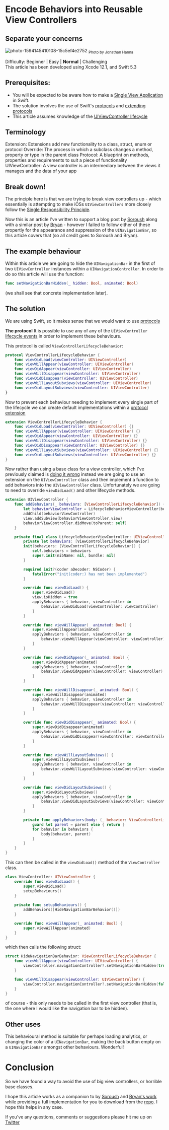 # Encode Behaviors into Reusable View Controllers
## Separate your concerns

![photo-1594145410108-15c5ef4e2752](Images/photo-1594145410108-15c5ef4e2752.jpeg)
<sub>Photo by Jonathan Hanna</sub>

Difficulty: Beginner | Easy | **Normal** | Challenging<br/>
This article has been developed using Xcode 12.1, and Swift 5.3

## Prerequisites:
* You will be expected to be aware how to make a [Single View Application](https://medium.com/swlh/your-first-ios-application-using-xcode-9983cf6efb71) in Swift.
* The solution involves the use of Swift's [protocols](https://medium.com/@stevenpcurtis.sc/protocols-in-swift-f46c31283b18) and [extending protocols](https://medium.com/@stevenpcurtis.sc/protocol-extensions-in-swift-3c8b1127701e)
* This article assumes knowledge of the [UIViewController lifecycle](https://medium.com/@stevenpcurtis.sc/the-uiviewcontroller-lifecycle-b964cf18256b)

## Terminology
Extension: Extensions add new functionality to a class, struct, enum or protocol
Override: The process in which a subclass changes a method, property or type in the parent class
Protocol: A blueprint on methods, properties and requirements to suit a piece of functionality
UIViewController: A view controller is an intermediary between the views it manages and the data of your app

## Break down!
The principle here is that we are trying to break view controllers up - which essentially is attempting to make iOSs `UIViewControllers` more closely follow the [Single Responsibility Principle](https://stevenpcurtis.medium.com/the-solid-principle-applied-to-swift-974e29b94d23).

Now this is an article I've written to support  a blog post by [Soroush](https://khanlou.com/2016/02/many-controllers/) along with a similar post by [Bryan](https://irace.me/lifecycle-behaviors) - however I failed to follow either of these propertly for the appearance and suppression of the `UINavigationBar`, so this article covers that (so all credit goes to Soroush and Bryan).

## The example behaviour
Within this article we are going to hide the `UINavigationBar` in the first of two `UIViewController` instances within a `UINavigationController`. In order to do so this article will use the function:

```swift
func setNavigationBarHidden(_ hidden: Bool, animated: Bool)
```

(we shall see that concrete implementation later).

## The solution
We are using Swift, so it makes sense that we would want to use [protocols](https://medium.com/@stevenpcurtis.sc/protocols-in-swift-f46c31283b18)

**The protocol**
It is possible to use any of any of the `UIViewController` [lifecycle events](https://medium.com/@stevenpcurtis.sc/the-uiviewcontroller-lifecycle-b964cf18256b) in order to implement these behaviours.

This protocol is called `ViewControllerLifecycleBehavior`:

```swift
protocol ViewControllerLifecycleBehavior {
    func viewDidLoad(viewController: UIViewController)
    func viewWillAppear(viewController: UIViewController)
    func viewDidAppear(viewController: UIViewController)
    func viewWillDisappear(viewController: UIViewController)
    func viewDidDisappear(viewController: UIViewController)
    func viewWillLayoutSubviews(viewController: UIViewController)
    func viewDidLayoutSubviews(viewController: UIViewController)
}
```

Now to prevent each behaviour needing to implement every single part of the lifecycle we can create default implementations within a [protocol extension](https://medium.com/@stevenpcurtis.sc/protocol-extensions-in-swift-3c8b1127701e)

```swift
extension ViewControllerLifecycleBehavior {
    func viewDidLoad(viewController: UIViewController) {}
    func viewWillAppear(viewController: UIViewController) {}
    func viewDidAppear(viewController: UIViewController) {}
    func viewWillDisappear(viewController: UIViewController) {}
    func viewDidDisappear(viewController: UIViewController) {}
    func viewWillLayoutSubviews(viewController: UIViewController) {}
    func viewDidLayoutSubviews(viewController: UIViewController) {}
}
```

Now rather than using a base class for a view controller, which I've previously claimed is [doing it wrong](https://stevenpcurtis.medium.com/if-youre-using-a-base-class-in-swift-you-re-doing-it-wrong-77c515f42684) instead we are going to use an extension on the `UIViewController` class and then implement a function to add behaviors into the `UIViewController` class. Unfortunately we are going to need to override `viewDidLoad()` and other lifecycle methods.

```swift
extension UIViewController {
    func addBehaviors(_ behaviors: [ViewControllerLifecycleBehavior]) {
        let behaviorViewController = LifecycleBehaviorViewController(behaviors: behaviors)
        addChild(behaviorViewController)
        view.addSubview(behaviorViewController.view)
        behaviorViewController.didMove(toParent: self)
    }

    private final class LifecycleBehaviorViewController: UIViewController, UIGestureRecognizerDelegate {
        private let behaviors: [ViewControllerLifecycleBehavior]
        init(behaviors: [ViewControllerLifecycleBehavior]) {
            self.behaviors = behaviors
            super.init(nibName: nil, bundle: nil)
        }

        required init?(coder aDecoder: NSCoder) {
            fatalError("init(coder:) has not been implemented")
        }

        override func viewDidLoad() {
            super.viewDidLoad()
            view.isHidden = true
            applyBehaviors { behavior, viewController in
                behavior.viewDidLoad(viewController: viewController)
            }
        }

        override func viewWillAppear(_ animated: Bool) {
            super.viewWillAppear(animated)
            applyBehaviors { behavior, viewController in
                behavior.viewWillAppear(viewController: viewController)
            }
        }

        override func viewDidAppear(_ animated: Bool) {
            super.viewDidAppear(animated)
            applyBehaviors { behavior, viewController in
                behavior.viewDidAppear(viewController: viewController)
            }
        }

        override func viewWillDisappear(_ animated: Bool) {
            super.viewWillDisappear(animated)
            applyBehaviors { behavior, viewController in
                behavior.viewWillDisappear(viewController: viewController)
            }
        }

        override func viewDidDisappear(_ animated: Bool) {
            super.viewDidDisappear(animated)
            applyBehaviors { behavior, viewController in
                behavior.viewDidDisappear(viewController: viewController)
            }
        }

        override func viewWillLayoutSubviews() {
            super.viewWillLayoutSubviews()
            applyBehaviors { behavior, viewController in
                behavior.viewWillLayoutSubviews(viewController: viewController)
            }
        }

        override func viewDidLayoutSubviews() {
            super.viewDidLayoutSubviews()
            applyBehaviors { behavior, viewController in
                behavior.viewDidLayoutSubviews(viewController: viewController)
            }
        }

        private func applyBehaviors(body: (_ behavior: ViewControllerLifecycleBehavior, _ viewController: UIViewController) -> Void) {
            guard let parent = parent else { return }
            for behavior in behaviors {
                body(behavior, parent)
            }
        }
    }
}
```

This can then be called in the `viewDidLoad()` method of the `ViewController` class.

```swift
class ViewController: UIViewController {
    override func viewDidLoad() {
        super.viewDidLoad()
        setupBehaviours()
    }
    
    private func setupBehaviours() {
        addBehaviors([HideNavigationBarBehavior()])
    }

    override func viewWillAppear(_ animated: Bool) {
        super.viewWillAppear(animated)
    }
}
```

which then calls the following struct:

```swift
struct HideNavigationBarBehavior: ViewControllerLifecycleBehavior {
    func viewWillAppear(viewController: UIViewController) {
        viewController.navigationController?.setNavigationBarHidden(true, animated: false)
    }

    func viewWillDisappear(viewController: UIViewController) {
        viewController.navigationController?.setNavigationBarHidden(false, animated: false)
    }
}
```

of course - this only needs to be called in the first view controller (that is, the one where I would like the navigation bar to be hidden).

## Other uses
This behavioural method is suitable for perhaps loading analytics, or changing the color of a `UINavigationBar`, making the back button empty on a `UINavigationBar` amongst other behaviours. Wonderful! 

# Conclusion
So we have found a way to avoid the use of big view controllers, or horrible base classes. 

I hope this article works as a companion to by [Soroush](https://khanlou.com/2016/02/many-controllers/) and [Bryan's work](https://irace.me/lifecycle-behaviors) while providing a full implementation for you to download from the [repo](https://github.com/stevencurtis/SwiftCoding/tree/master/ViewControllerLifecycleBehaviors). I hope this helps in any case.

If you've any questions, comments or suggestions please hit me up on [Twitter](https://twitter.com/stevenpcurtis) 
